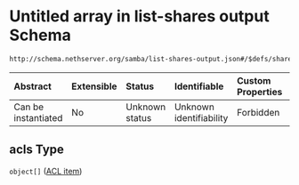 # Untitled array in list-shares output Schema

```txt
http://schema.nethserver.org/samba/list-shares-output.json#/$defs/share/properties/acls
```



| Abstract            | Extensible | Status         | Identifiable            | Custom Properties | Additional Properties | Access Restrictions | Defined In                                                                        |
| :------------------ | :--------- | :------------- | :---------------------- | :---------------- | :-------------------- | :------------------ | :-------------------------------------------------------------------------------- |
| Can be instantiated | No         | Unknown status | Unknown identifiability | Forbidden         | Allowed               | none                | [list-shares-output.json\*](samba/list-shares-output.json "open original schema") |

## acls Type

`object[]` ([ACL item](list-shares-output-defs-acl-item.md))
